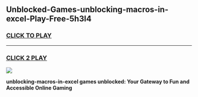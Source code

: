 
## Unblocked-Games-unblocking-macros-in-excel-Play-Free-5h3l4
<h3>
<a href="https://premium76.site?title=unblocking-macros-in-excel&ref=21A">CLICK TO PLAY</a></h3>
<hr>

<h3>
<a href="https://premium76.site?title=unblocking-macros-in-excel&ref=21A">CLICK 2 PLAY</a>
  
</h3>

<a href="https://premium76.site?title=unblocking-macros-in-excel&ref=21A"><img src="https://clearcache.store/games.png"></a>


**unblocking-macros-in-excel games unblocked: Your Gateway to Fun and Accessible Online Gaming**
